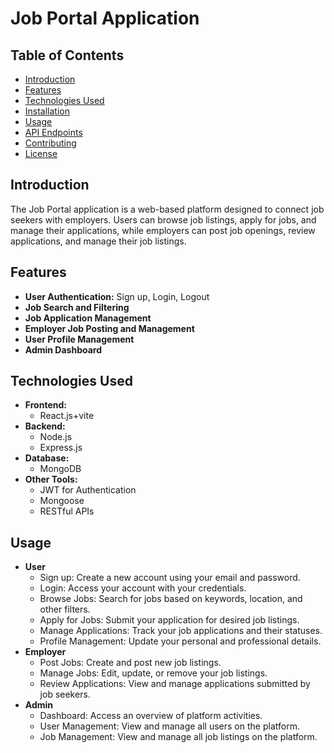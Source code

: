 # **Job Portal Application**

## **Table of Contents**
- [Introduction](#introduction)
- [Features](#features)
- [Technologies Used](#technologies-used)
- [Installation](#installation)
- [Usage](#usage)
- [API Endpoints](#api-endpoints)
- [Contributing](#contributing)
- [License](#license)

## **Introduction**
The Job Portal application is a web-based platform designed to connect job seekers with employers. Users can browse job listings, apply for jobs, and manage their applications, while employers can post job openings, review applications, and manage their job listings.

## **Features**
- **User Authentication:** Sign up, Login, Logout
- **Job Search and Filtering**
- **Job Application Management**
- **Employer Job Posting and Management**
- **User Profile Management**
- **Admin Dashboard**

## **Technologies Used**
- **Frontend:**
  - React.js+vite
- **Backend:**
  - Node.js
  - Express.js
- **Database:**
  - MongoDB 
- **Other Tools:**
  - JWT for Authentication
  - Mongoose
  - RESTful APIs
## **Usage**
- **User**
    - Sign up: Create a new account using your email and password.
    - Login: Access your account with your credentials.
    - Browse Jobs: Search for jobs based on keywords, location, and other filters.
    - Apply for Jobs: Submit your application for desired job listings.
    - Manage Applications: Track your job applications and their statuses.
    - Profile Management: Update your personal and professional details.
- **Employer**
    - Post Jobs: Create and post new job listings.
    - Manage Jobs: Edit, update, or remove your job listings.
    - Review Applications: View and manage applications submitted by job seekers.
- **Admin**
    - Dashboard: Access an overview of platform activities.
    - User Management: View and manage all users on the platform.
    - Job Management: View and manage all job listings on the platform.

